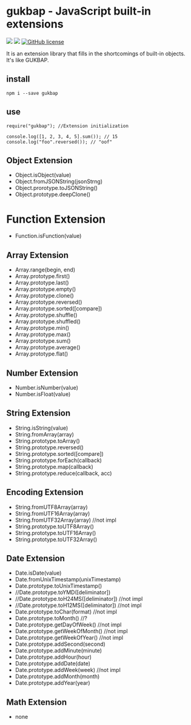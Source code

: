 # gukbap - JavaScript built-in extensions

![](https://img.shields.io/badge/language-Javascript-red) ![](https://img.shields.io/badge/version-0.2.12-brightgreen) [![GitHub license](https://img.shields.io/badge/license-MIT-blue.svg)](https://github.com/myyrakle/gukbap/blob/master/LICENSE)

It is an extension library that fills in the shortcomings of built-in objects.  
It's like GUKBAP.

## install

```
npm i --save gukbap
```

## use

```
require("gukbap"); //Extension initialization

console.log([1, 2, 3, 4, 5].sum()); // 15
console.log("foo".reversed()); // "oof"
```

## Object Extension

-   Object.isObject(value)
-   Object.fromJSONString(jsonStrng)
-   Object.prorotype.toJSONString()
-   Object.prototype.deepClone()

# Function Extension

-   Function.isFunction(value)

## Array Extension

-   Array.range(begin, end)
-   Array.prototype.first()
-   Array.prototype.last()
-   Array.prototype.empty()
-   Array.prototype.clone()
-   Array.prototype.reversed()
-   Array.prototype.sorted([compare])
-   Array.prototype.shuffle()
-   Array.prototype.shuffled()
-   Array.prototype.min()
-   Array.prototype.max()
-   Array.prototype.sum()
-   Array.prototype.average()
-   Array.prototype.flat()

## Number Extension

-   Number.isNumber(value)
-   Number.isFloat(value)

## String Extension

-   String.isString(value)
-   String.fromArray(array)
-   String.prototype.toArray()
-   String.prototype.reversed()
-   String.prototype.sorted([compare])
-   String.prototype.forEach(callback)
-   String.prototype.map(callback)
-   String.prototype.reduce(callback, acc)

## Encoding Extension

-   String.fromUTF8Array(array)
-   String.fromUTF16Array(array)
-   String.fromUTF32Array(array) //not impl
-   String.prototype.toUTF8Array()
-   String.prototype.toUTF16Array()
-   String.prototype.toUTF32Array()

## Date Extension

-   Date.isDate(value)
-   Date.fromUnixTimestamp(unixTimestamp)
-   Date.prototype.toUnixTimestamp()
-   //Date.prototype.toYMD([deliminator])
-   //Date.prototype.toH24MS([deliminator]) //not impl
-   //Date.prototype.toH12MS([deliminator]) //not impl
-   Date.prototype.toChar(format) //not impl
-   Date.prototype.toMonth() //?
-   Date.prototype.getDayOfWeek() //not impl
-   Date.prototype.getWeekOfMonth() //not impl
-   Date.prototype.getWeekOfYear() //not impl
-   Date.prototype.addSecond(second)
-   Date.prototype.addMinute(minute)
-   Date.prototype.addHour(hour)
-   Date.prototype.addDate(date)
-   Date.prototype.addWeek(week) //not impl
-   Date.prototype.addMonth(month)
-   Date.prototype.addYear(year)

## Math Extension

-   none
